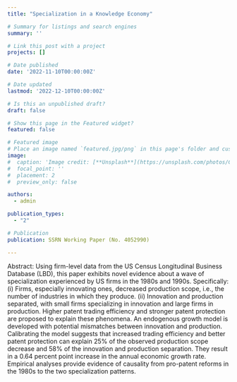 ```yaml
---
title: "Specialization in a Knowledge Economy"

# Summary for listings and search engines
summary: ''

# Link this post with a project
projects: []

# Date published
date: '2022-11-10T00:00:00Z'

# Date updated
lastmod: '2022-12-10T00:00:00Z'

# Is this an unpublished draft?
draft: false

# Show this page in the Featured widget?
featured: false

# Featured image
# Place an image named `featured.jpg/png` in this page's folder and customize its options here.
image:
#  caption: 'Image credit: [**Unsplash**](https://unsplash.com/photos/CpkOjOcXdUY)'
#  focal_point: ''
#  placement: 2
#  preview_only: false

authors:
  - admin

publication_types:
  - "2"

# Publication
publication: SSRN Working Paper (No. 4052990)

---
```


Abstract: Using firm-level data from the US Census Longitudinal Business Database (LBD), this paper exhibits novel evidence about a wave of specialization experienced by US firms in the 1980s and 1990s. Specifically: (i) Firms, especially innovating ones, decreased production scope, i.e., the number of industries in which they produce. (ii) Innovation and production separated, with small firms specializing in innovation and large firms in production. Higher patent trading efficiency and stronger patent protection are proposed to explain these phenomena. An endogenous growth model is developed with potential mismatches between innovation and production. Calibrating the model suggests that increased trading efficiency and better patent protection can explain 25% of the observed production scope decrease and 58% of the innovation and production separation. They result in a 0.64 percent point increase in the annual economic growth rate. Empirical analyses provide evidence of causality from pro-patent reforms in the 1980s to the two specialization patterns.

